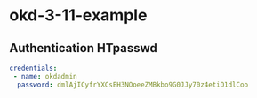 # okd-3-11-example

## Authentication HTpasswd

```yaml
credentials:
 - name: okdadmin
  password: dmlAjICyfrYXCsEH3NOoeeZMBkbo9G0JJy70z4etiO1dlCoo
```
